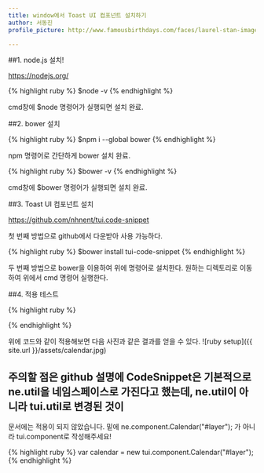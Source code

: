 ```yaml
---
title: window에서 Toast UI 컴포넌트 설치하기
author: 서동진
profile_picture: http://www.famousbirthdays.com/faces/laurel-stan-image.jpg

---
```



##1. node.js 설치!

https://nodejs.org/ 

{% highlight ruby %}
$node -v
{% endhighlight %}

cmd창에 $node 명령어가 실행되면 설치 완료.


##2. bower 설치

{% highlight ruby %}
$npm i --global bower
{% endhighlight %}

npm 명령어로 간단하게 bower 설치 완료.

{% highlight ruby %}
$bower -v
{% endhighlight %}

cmd창에 $bower 명령어가 실행되면 설치 완료.


##3. Toast UI 컴포넌트 설치

https://github.com/nhnent/tui.code-snippet

첫 번째 방법으로 github에서 다운받아 사용 가능하다.


{% highlight ruby %}
$bower install tui-code-snippet
{% endhighlight %}

두 번째 방법으로 bower을 이용하여 위에 명령어로 설치한다.
원하는 디렉토리로 이동하여 위에서 cmd 명령어 실행한다.


##4. 적용 테스트

{% highlight ruby %}
<!DOCTYPE html>
<html>
    <head>
        <meta charset="UTF-8"/>
        <script type="text/javascript" src="./js/jquery.min.js"></script>
        <script type="text/javascript" src="./js/code-snippet.js"></script>
        <script type="text/javascript" src="./js/calendar.min.js"></script>
    </head>
    <body>
    	<div id="layer"></div>
    </body>
    <script>
   	 	var calendar = new tui.component.Calendar("#layer");
	</script>
</html>
{% endhighlight %}


위에 코드와 같이 적용해보면 다음 사진과 같은 결과를 얻을 수 있다.
![ruby setup]({{ site.url }}/assets/calendar.jpg)

## 주의할 점은 github 설명에 CodeSnippet은 기본적으로 ne.util을 네임스페이스로 가진다고 했는데, ne.util이 아니라 tui.util로 변경된 것이
문서에는 적용이 되지 않았습니다. 밑에 ne.component.Calendar("#layer"); 가 아니라 tui.component로 작성해주세요!

{% highlight ruby %}
var calendar = new tui.component.Calendar("#layer");
{% endhighlight %}
